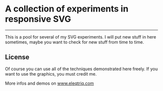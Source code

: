 # A collection of experiments in responsive SVG
----------

This is a pool for several of my SVG experiments. I will put new stuff in here sometimes, maybe you want to check for new stuff from time to time.

## License

Of course you can use all of the techniques demonstrated here freely. If you want to use the graphics, you must credit me.

More infos and demos on www.eleqtriq.com
